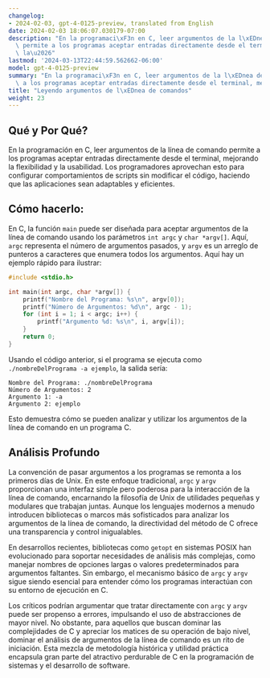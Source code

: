 ```yaml
---
changelog:
- 2024-02-03, gpt-4-0125-preview, translated from English
date: 2024-02-03 18:06:07.030179-07:00
description: "En la programaci\xF3n en C, leer argumentos de la l\xEDnea de comando\
  \ permite a los programas aceptar entradas directamente desde el terminal, mejorando\
  \ la\u2026"
lastmod: '2024-03-13T22:44:59.562662-06:00'
model: gpt-4-0125-preview
summary: "En la programaci\xF3n en C, leer argumentos de la l\xEDnea de comando permite\
  \ a los programas aceptar entradas directamente desde el terminal, mejorando la\u2026"
title: "Leyendo argumentos de l\xEDnea de comandos"
weight: 23
---
```


## Qué y Por Qué?

En la programación en C, leer argumentos de la línea de comando permite a los programas aceptar entradas directamente desde el terminal, mejorando la flexibilidad y la usabilidad. Los programadores aprovechan esto para configurar comportamientos de scripts sin modificar el código, haciendo que las aplicaciones sean adaptables y eficientes.

## Cómo hacerlo:

En C, la función `main` puede ser diseñada para aceptar argumentos de la línea de comando usando los parámetros `int argc` y `char *argv[]`. Aquí, `argc` representa el número de argumentos pasados, y `argv` es un arreglo de punteros a caracteres que enumera todos los argumentos. Aquí hay un ejemplo rápido para ilustrar:

```c
#include <stdio.h>

int main(int argc, char *argv[]) {
    printf("Nombre del Programa: %s\n", argv[0]);
    printf("Número de Argumentos: %d\n", argc - 1);
    for (int i = 1; i < argc; i++) {
        printf("Argumento %d: %s\n", i, argv[i]);
    }
    return 0;
}
```

Usando el código anterior, si el programa se ejecuta como `./nombreDelPrograma -a ejemplo`, la salida sería:

```
Nombre del Programa: ./nombreDelPrograma
Número de Argumentos: 2
Argumento 1: -a
Argumento 2: ejemplo
```

Esto demuestra cómo se pueden analizar y utilizar los argumentos de la línea de comando en un programa C.

## Análisis Profundo

La convención de pasar argumentos a los programas se remonta a los primeros días de Unix. En este enfoque tradicional, `argc` y `argv` proporcionan una interfaz simple pero poderosa para la interacción de la línea de comando, encarnando la filosofía de Unix de utilidades pequeñas y modulares que trabajan juntas. Aunque los lenguajes modernos a menudo introducen bibliotecas o marcos más sofisticados para analizar los argumentos de la línea de comando, la directividad del método de C ofrece una transparencia y control inigualables.

En desarrollos recientes, bibliotecas como `getopt` en sistemas POSIX han evolucionado para soportar necesidades de análisis más complejas, como manejar nombres de opciones largas o valores predeterminados para argumentos faltantes. Sin embargo, el mecanismo básico de `argc` y `argv` sigue siendo esencial para entender cómo los programas interactúan con su entorno de ejecución en C.

Los críticos podrían argumentar que tratar directamente con `argc` y `argv` puede ser propenso a errores, impulsando el uso de abstracciones de mayor nivel. No obstante, para aquellos que buscan dominar las complejidades de C y apreciar los matices de su operación de bajo nivel, dominar el análisis de argumentos de la línea de comando es un rito de iniciación. Esta mezcla de metodología histórica y utilidad práctica encapsula gran parte del atractivo perdurable de C en la programación de sistemas y el desarrollo de software.
